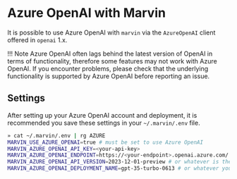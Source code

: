 # Azure OpenAI with Marvin
It is possible to use Azure OpenAI with `marvin` via the `AzureOpenAI` client offered in `openai` 1.x.

!!! Note
    Azure OpenAI often lags behind the latest version of OpenAI in terms of functionality, therefore some features may not work with Azure OpenAI. If you encounter problems, please check that the underlying functionality is supported by Azure OpenAI before reporting an issue.

## Settings
After setting up your Azure OpenAI account and deployment, it is recommended you save these settings in your `~/.marvin/.env` file.

```bash
» cat ~/.marvin/.env | rg AZURE
MARVIN_USE_AZURE_OPENAI=true # must be set to use Azure OpenAI
MARVIN_AZURE_OPENAI_API_KEY=<your-api-key>
MARVIN_AZURE_OPENAI_ENDPOINT=https://<your-endpoint>.openai.azure.com/
MARVIN_AZURE_OPENAI_API_VERSION=2023-12-01-preview # or whatever is the latest
MARVIN_AZURE_OPENAI_DEPLOYMENT_NAME=gpt-35-turbo-0613 # or whatever you named your deployment
```